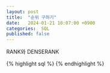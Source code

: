 ```yaml
---
layout: post
title:  "순위 구하기"
date:   2024-01-21 10:07:00 +0900
categories:  SQL
published: false
---
```


RANK와 DENSERANK

{% highlight sql %}
{% endhighlight %}